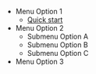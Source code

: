 * Menu Option 1
  * [Quick start](quickstart.md)
* Menu Option 2
  * Submenu Option A
  * Submenu Option B
  * Submenu Option C
* Menu Option 3
